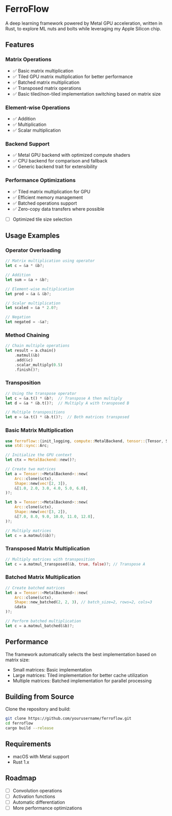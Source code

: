 # FerroFlow

A deep learning framework powered by Metal GPU acceleration, written in Rust, to explore ML nuts and bolts while leveraging my Apple Silicon chip.

## Features

### Matrix Operations
- ✅ Basic matrix multiplication
- ✅ Tiled GPU matrix multiplication for better performance
- ✅ Batched matrix multiplication
- ✅ Transposed matrix operations
- ✅ Basic tiled/non-tiled implementation switching based on matrix size

### Element-wise Operations
- ✅ Addition
- ✅ Multiplication
- ✅ Scalar multiplication

### Backend Support
- ✅ Metal GPU backend with optimized compute shaders
- ✅ CPU backend for comparison and fallback
- ✅ Generic backend trait for extensibility

### Performance Optimizations
- ✅ Tiled matrix multiplication for GPU
- ✅ Efficient memory management
- ✅ Batched operations support
- ✅ Zero-copy data transfers where possible
- [ ] Optimized tile size selection

## Usage Examples

### Operator Overloading
```rust
// Matrix multiplication using operator
let c = &a * &b?;

// Addition
let sum = &a + &b?;

// Element-wise multiplication
let prod = &a & &b?;

// Scalar multiplication
let scaled = &a * 2.0?;

// Negation
let negated = -&a?;
```

### Method Chaining
```rust
// Chain multiple operations
let result = a.chain()
    .matmul(&b)
    .add(&c)
    .scalar_multiply(0.5)
    .finish()?;
```

### Transposition
```rust
// Using the transpose operator
let c = &a.t() * &b?;  // Transpose A then multiply
let d = &a * &b.t()?;  // Multiply A with transposed B

// Multiple transpositions
let e = &a.t() * &b.t()?;  // Both matrices transposed
```

### Basic Matrix Multiplication
```rust
use ferroflow::{init_logging, compute::MetalBackend, tensor::{Tensor, Shape}};
use std::sync::Arc;

// Initialize the GPU context
let ctx = MetalBackend::new()?;

// Create two matrices
let a = Tensor::<MetalBackend>::new(
    Arc::clone(&ctx),
    Shape::new(vec![2, 3]),
    &[1.0, 2.0, 3.0, 4.0, 5.0, 6.0],
)?;

let b = Tensor::<MetalBackend>::new(
    Arc::clone(&ctx),
    Shape::new(vec![3, 2]),
    &[7.0, 8.0, 9.0, 10.0, 11.0, 12.0],
)?;

// Multiply matrices
let c = a.matmul(&b)?;
```

### Transposed Matrix Multiplication
```rust
// Multiply matrices with transposition
let c = a.matmul_transposed(&b, true, false)?; // Transpose A
```

### Batched Matrix Multiplication
```rust
// Create batched matrices
let a = Tensor::<MetalBackend>::new(
    Arc::clone(&ctx),
    Shape::new_batched(2, 2, 3), // batch_size=2, rows=2, cols=3
    &data
)?;

// Perform batched multiplication
let c = a.matmul_batched(&b)?;
```

## Performance

The framework automatically selects the best implementation based on matrix size:
- Small matrices: Basic implementation
- Large matrices: Tiled implementation for better cache utilization
- Multiple matrices: Batched implementation for parallel processing

## Building from Source

Clone the repository and build:
```bash
git clone https://github.com/yourusername/ferroflow.git
cd ferroflow
cargo build --release
```

## Requirements
- macOS with Metal support
- Rust 1.x

## Roadmap
- [ ] Convolution operations
- [ ] Activation functions
- [ ] Automatic differentiation
- [ ] More performance optimizations
